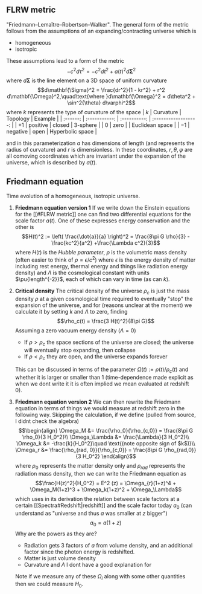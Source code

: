 ## FLRW metric
"Friedmann–Lemaître–Robertson–Walker". The general form of the metric follows from the assumptions of an expanding/contracting universe which is
- homogeneous
- isotropic

These assumptions lead to a form of the metric $$- c^2 d\tau^2 = -  c^2 dt^2 + a(t)^2d\mathbf{\Sigma}^2 $$where $d\mathbf{\Sigma}$ is the line element on a 3D space of uniform curvature $$d\mathbf{\Sigma}^2 = \frac{dr^2}{1 - kr^2} + r^2 d\mathbf{\Omega}^2,\quad\text{where }d\mathbf{\Omega}^2 = d\theta^2 + \sin^2{\theta} d\varphi^2$$where $k$ represents the type of curvature of the space 
| $k$  | Curvature | Topology | Example          |
| :------: | :-----------: | :----------: | :------------------: |
| $+1$ | positive  | closed   | 3-sphere         |
| $0$  | zero      |          | Euclidean space  |
| $-1$ | negative  | open     | Hyperbolic space |

and in this parameterization $a$ has dimensions of length (and represents the radius of curvature) and $r$ is dimensionless. In these coordinates, $r,\theta,\varphi$ are all comoving coordinates which are invariant under the expansion of the universe, which is described by $a(t)$. 


## Friedmann equation
Time evolution of a homogeneous, isotropic universe.

1. **Friedmann equation version 1**
   If we write down the Einstein equations for the [[#FLRW metric]] one can find two differential equations for the scale factor $a(t)$. One of these expresses energy conservation and the other is $$H(t)^2 := \left( \frac{\dot{a}}{a} \right)^2 = \frac{8\pi G \rho}{3} - \frac{kc^2}{a^2} +\frac{\Lambda c^2}{3}$$where $H(t)$ is the *Hubble parameter*, $\rho$ is the volumetric mass density (often easier to think of $\rho = \epsilon/c^2)$ where $\epsilon$ is the energy density of matter including rest energy, thermal energy and things like radiation energy density) and $\Lambda$ is the cosmological constant with units $\pu{length^{-2}}$, each of which can vary in time (as can $k$). 

2. **Critical density**
   The critical density of the universe $\rho_c$ is just the mass density $\rho$ at a given cosmological time required to eventually "stop" the expansion of the universe, and for (reasons unclear at the moment) we calculate it by setting $k$ and $\Lambda$ to zero, finding $$\rho_c(t) = \frac{3 H(t)^2}{8\pi G}$$Assuming a zero vacuum energy density ($\Lambda=0$)
   - If $\rho > \rho_c$ the space sections of the universe are closed; the universe will eventually stop expanding, then collapse
   - If $\rho < \rho_c$ they are open, and the universe expands forever

   This can be discussed in terms of the parameter $\Omega(t):= \rho(t)/\rho_c(t)$ and whether it is larger or smaller than 1 (time-dependence made explicit as when we dont write it it is often implied we mean evaluated at redshift 0).
   
3. **Friedmann equation version 2**
   We can then rewrite the Friedmann equation in terms of things we would measure at redshift zero in the following way. Skipping the calculation, if we define (pulled from source, I didnt check the algebra)$$\begin{align}
   \Omega_M &= \frac{\rho_0}{\rho_{c,0}} = \frac{8\pi G \rho_0}{3 H_0^2}\\
   \Omega_\Lambda &= \frac{\Lambda}{3 H_0^2}\\
   \Omega_k &= -\frac{k}{H_0^2}\quad \text{(note opposite sign of $k$)}\\
   \Omega_r &= \frac{\rho_{rad, 0}}{\rho_{c,0}} = \frac{8\pi G \rho_{rad,0}}{3 H_0^2}
   \end{align}$$where $\rho_0$ represents the matter density only and $\rho_{rad}$ represents the radiation mass density, then we can write the Friedmann equation as $$\frac{H(z)^2}{H_0^2} = E^2 (z) = \Omega_{r}(1+z)^4 + \Omega_M(1+z)^3 + \Omega_k(1+z)^2 + \Omega_\Lambda$$which uses in its derivation the relation between scale factors at a certain [[Spectra#Redshift|redshift]] and the scale factor today $a_0$ (can understand as "universe and thus $a$ was smaller at $z$ bigger")$$a_0 = a(1+z)$$Why are the powers as they are? 
   - Radiation gets 3 factors of $a$ from volume density, and an additional factor since the photon energy is redshifted. 
   - Matter is just volume density
   - Curvature and $\Lambda$ I dont have a good explanation for

   Note if we measure any of these $\Omega_i$ along with some other quantities then we could measure $H_0$.
